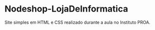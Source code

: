 # Nodeshop-LojaDeInformatica
 Site simples em HTML e CSS realizado durante a aula no Instituto PROA.
